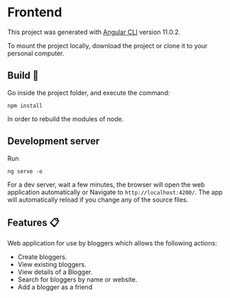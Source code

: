 # Frontend

This project was generated with [Angular CLI](https://github.com/angular/angular-cli) version 11.0.2.

To mount the project locally, download the project or clone it to your personal computer.

## Build  🔧

Go inside the project folder, and execute the command:
```
npm install
```
In order to rebuild the modules of node.

## Development server

Run 
```
ng serve -o
```
For a dev server, wait a few minutes, the browser will open the web application automatically or Navigate to `http://localhost:4200/`. The app will automatically reload if you change any of the source files.

## Features 📋

Web application for use by bloggers which allows the following actions:

* Create bloggers.
* View existing bloggers.
* View details of a Blogger.
* Search for bloggers by name or website.
* Add a blogger as a friend